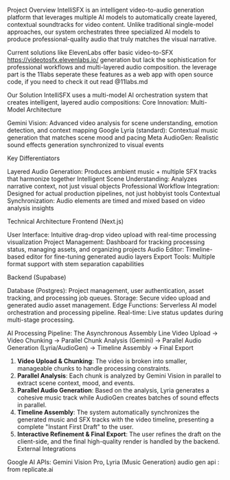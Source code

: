 Project Overview
IntelliSFX is an intelligent video-to-audio generation platform that leverages multiple AI models to automatically create layered, contextual soundtracks for video content. Unlike traditional single-model approaches, our system orchestrates three specialized AI models to produce professional-quality audio that truly matches the visual narrative.



Current solutions like ElevenLabs offer basic video-to-SFX https://videotosfx.elevenlabs.io/ generation but lack the sophistication for professional workflows and multi-layered audio composition. the leverage part is the 11labs seperate these features as a web app with open source code, if you need to check it out read @11labs.md

Our Solution
IntelliSFX uses a multi-model AI orchestration system that creates intelligent, layered audio compositions:
Core Innovation: Multi-Model Architecture

Gemini Vision: Advanced video analysis for scene understanding, emotion detection, and context mapping
Google Lyria (standard): Contextual music generation that matches scene mood and pacing
Meta AudioGen: Realistic sound effects generation synchronized to visual events

Key Differentiators

Layered Audio Generation: Produces ambient music + multiple SFX tracks that harmonize together
Intelligent Scene Understanding: Analyzes narrative context, not just visual objects
Professional Workflow Integration: Designed for actual production pipelines, not just hobbyist tools
Contextual Synchronization: Audio elements are timed and mixed based on video analysis insights



Technical Architecture
Frontend (Next.js)

User Interface: Intuitive drag-drop video upload with real-time processing visualization
Project Management: Dashboard for tracking processing status, managing assets, and organizing projects
Audio Editor: Timeline-based editor for fine-tuning generated audio layers
Export Tools: Multiple format support with stem separation capabilities

Backend (Supabase)

Database (Postgres): Project management, user authentication, asset tracking, and processing job queues.
Storage: Secure video upload and generated audio asset management.
Edge Functions: Serverless AI model orchestration and processing pipeline.
Real-time: Live status updates during multi-stage processing.

AI Processing Pipeline: The Asynchronous Assembly Line
Video Upload → Video Chunking → Parallel Chunk Analysis (Gemini) → Parallel Audio Generation (Lyria/AudioGen) → Timeline Assembly → Final Export

1.  **Video Upload & Chunking**: The video is broken into smaller, manageable chunks to handle processing constraints.
2.  **Parallel Analysis**: Each chunk is analyzed by Gemini Vision in parallel to extract scene context, mood, and events.
3.  **Parallel Audio Generation**: Based on the analysis, Lyria generates a cohesive music track while AudioGen creates batches of sound effects in parallel.
4.  **Timeline Assembly**: The system automatically synchronizes the generated music and SFX tracks with the video timeline, presenting a complete "Instant First Draft" to the user.
5.  **Interactive Refinement & Final Export**: The user refines the draft on the client-side, and the final high-quality render is handled by the backend.
External Integrations

Google AI APIs: Gemini Vision Pro, Lyria (Music Generation)
audio gen api : from replicate.ai
